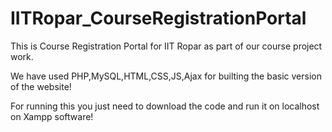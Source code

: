 # IITRopar_CourseRegistrationPortal

This is Course Registration Portal for IIT Ropar as part of our course project work.

We have used PHP,MySQL,HTML,CSS,JS,Ajax for builting the basic version of the website! 

For running this you just need to download the code and run it on localhost on Xampp software!
